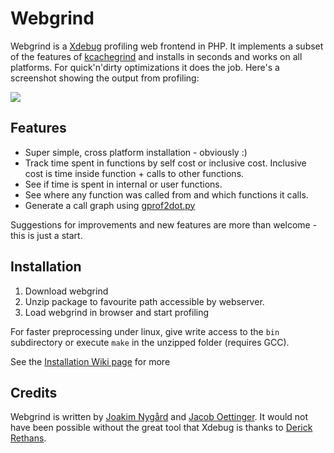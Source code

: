 Webgrind
========
Webgrind is a [Xdebug](http://www.xdebug.org) profiling web frontend in PHP. It implements a subset of the features of [kcachegrind](http://kcachegrind.sourceforge.net/html/Home.html) and installs in seconds and works on all platforms. For quick'n'dirty optimizations it does the job. Here's a screenshot showing the output from profiling:

[![](http://jokke.dk/media/2008-webgrind/webgrind_small.png)](http://jokke.dk/media/2008-webgrind/webgrind_large.png)

Features
--------
  * Super simple, cross platform installation - obviously :)
  * Track time spent in functions by self cost or inclusive cost. Inclusive cost is time inside function + calls to other functions.
  * See if time is spent in internal or user functions.
  * See where any function was called from and which functions it calls.
  * Generate a call graph using [gprof2dot.py](https://github.com/jrfonseca/gprof2dot)

Suggestions for improvements and new features are more than welcome - this is just a start.

Installation
------------
  1. Download webgrind
  2. Unzip package to favourite path accessible by webserver.
  3. Load webgrind in browser and start profiling

For faster preprocessing under linux, give write access to the `bin` subdirectory
or execute `make` in the unzipped folder (requires GCC).

See the [Installation Wiki page](https://github.com/jokkedk/webgrind/wiki/Installation) for more

Credits
-------
Webgrind is written by [Joakim Nygård](http://jokke.dk) and [Jacob Oettinger](http://oettinger.dk). It would not have been possible without the great tool that Xdebug is thanks to [Derick Rethans](http://www.derickrethans.nl).
